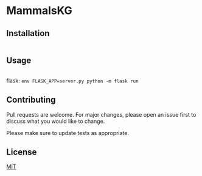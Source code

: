 # MammalsKG

## Installation


```bash

```

## Usage

```python

```

flask:
`env FLASK_APP=server.py python -m flask run`

## Contributing

Pull requests are welcome. For major changes, please open an issue first to discuss what you would like to change.

Please make sure to update tests as appropriate.

## License

[MIT](https://choosealicense.com/licenses/mit/)

